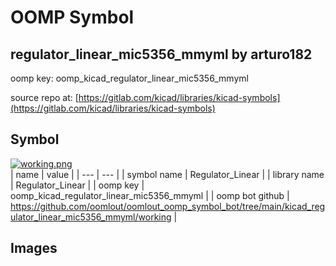 # OOMP Symbol  
## regulator_linear_mic5356_mmyml  by arturo182  
  
oomp key: oomp_kicad_regulator_linear_mic5356_mmyml  
  
source repo at: [https://gitlab.com/kicad/libraries/kicad-symbols](https://gitlab.com/kicad/libraries/kicad-symbols)  
## Symbol  
  
[![working.png](working_600.png)](working.png)  
| name | value | 
| --- | --- | 
| symbol name | Regulator_Linear | 
| library name | Regulator_Linear | 
| oomp key | oomp_kicad_regulator_linear_mic5356_mmyml | 
| oomp bot github | https://github.com/oomlout/oomlout_oomp_symbol_bot/tree/main/kicad_regulator_linear_mic5356_mmyml/working | 
## Images  
